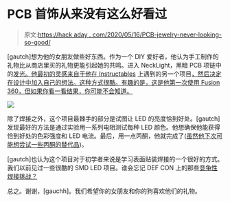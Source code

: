 # PCB 首饰从来没有这么好看过

> 原文:[https://hack aday . com/2020/05/16/PCB-jewelry-never-looking-so-good/](https://hackaday.com/2020/05/16/pcb-jewelry-never-looked-so-good/)

[gautch]想为他的女朋友做些好东西。作为一个 DIY 爱好者，他认为手工制作的礼物比从商店里买的礼物更能引起她的共鸣。进入 NeckLight，黑暗 PCB 项链中的[发光。他最初的灵感来自于他在 Instructables](https://www.instructables.com/id/NeckLight-a-PCB-Necklace-for-Humans-and-Dogs/) 上遇到的另一个项目[，然后决定在设计中加入自己的想法。这种方式很酷。有趣的是，这是他第一次使用 Fusion 360，但如果你看一看结果，你可能不会知道。](https://www.instructables.com/id/LED-Jewelry/)

![](../Images/9c03f33ccc184d47b20a2dc7aa503efd.png)

除了焊接之外，这个项目最棘手的部分是试图让 LED 的亮度恰到好处。[gautch]发现最好的方法是通过实验用一系列电阻测试每种 LED 颜色。他想确保他能获得恰到好处的色彩强度和 LED 电流。最后，用一点丙酮，他就完成了([虽然他下次可能想尝试一些丙酮的替代品](https://hackaday.com/2020/04/29/cheap-alternative-solvents-for-pcb-cleaning/))。

[gautch]也认为这个项目对于初学者来说是学习表面贴装焊接的一个很好的方式。我们以前见过一些很酷的 SMD LED 项目。谁会忘记 DEF CON 上的那些[竞争性焊接挑战？](https://hackaday.com/2018/10/26/competitive-surface-mount-soldering-comes-to-supercon/)

总之。谢谢，[gauchh]。我们希望你的女朋友和你的狗喜欢他们的礼物。